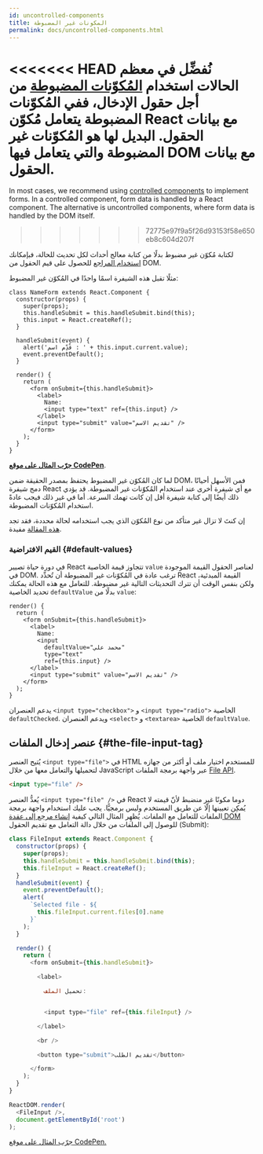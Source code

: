 ```yaml
---
id: uncontrolled-components
title: المكونات غير المضبوطة
permalink: docs/uncontrolled-components.html
---
```


<<<<<<< HEAD
نُفضِّل في معظم الحالات استخدام [المُكوّنات المضبوطة](/docs/forms.html) من أجل حقول الإدخال، ففي المُكوّنات المضبوطة يتعامل مُكوّن React مع بيانات الحقول. البديل لها هو المُكوّنات غير المضبوطة والتي يتعامل فيها DOM مع بيانات الحقول.
=======
In most cases, we recommend using [controlled components](/docs/forms.html#controlled-components) to implement forms. In a controlled component, form data is handled by a React component. The alternative is uncontrolled components, where form data is handled by the DOM itself.
>>>>>>> 72775e97f9a5f26d93153f58e650eb8c604d207f

لكتابة مُكوّن غير مضبوط بدلًا من كتابة معالج أحداث لكل تحديث للحالة، فبإمكانك [استخدام المراجع](/docs/refs-and-the-dom.html) للحصول على قيم الحقول من DOM.

مثلًا تقبل هذه الشيفرة اسمًا واحدًا في المُكوّن غير المضبوط:

```javascript{5,9,18}
class NameForm extends React.Component {
  constructor(props) {
    super(props);
    this.handleSubmit = this.handleSubmit.bind(this);
    this.input = React.createRef();
  }

  handleSubmit(event) {
    alert('قُدِّم اسم : ' + this.input.current.value);
    event.preventDefault();
  }

  render() {
    return (
      <form onSubmit={this.handleSubmit}>
        <label>
          Name:
          <input type="text" ref={this.input} />
        </label>
        <input type="submit" value="تقديم الاسم" />
      </form>
    );
  }
}
```

[**جرّب المثال على موقع CodePen**](https://codepen.io/gaearon/pen/WooRWa?editors=0010).

لما كان المُكوّن غير المضبوط يحتفظ بمصدر الحقيقة ضمن DOM، فمن الأسهل أحيانًا دمج شيفرة React مع أي شيفرة أخرى عند استخدام المُكوّنات غير المضبوطة. قد يؤدي ذلك أيضًا إلى كتابة شيفرة أقل إن كانت تهمك السرعة. أما في غير ذلك فيجب عادةً استخدام المُكوّنات المضبوطة.

إن كنتَ لا تزال غير متأكد من نوع المُكوّن الذي يجب استخدامه لحالة محددة، فقد تجد [هذه المقالة](https://goshakkk.name/controlled-vs-uncontrolled-inputs-react/) مفيدة.

### القيم الافتراضية {#default-values}

في دورة حياة تصيير React تتجاوز قيمة الخاصية `value` لعناصر الحقول القيمة الموجودة في DOM. ترغب عادة في المُكوّنات غير المضبوطة أن تُحدِّد React القيمة المبدئية، ولكن بنفس الوقت أن تترك التحديثات التالية غير مضبوطة. للتعامل مع هذه الحالة يمكنك تحديد الخاصية `defaultValue` بدلًا من `value`:

```javascript{7}
render() {
  return (
    <form onSubmit={this.handleSubmit}>
      <label>
        Name:
        <input
          defaultValue="محمد علي"
          type="text"
          ref={this.input} />
      </label>
      <input type="submit" value="تقديم الاسم" />
    </form>
  );
}
```

يدعم العنصران `<input type="checkbox">`  و `<input type="radio">`‎ الخاصية `defaultChecked`. ويدعم العنصران `<select>` و `<textarea>` الخاصية `defaultValue`.

## عنصر إدخال الملفات {#the-file-input-tag}

يُتيح العنصر `<input type="file">` في HTML للمستخدم اختيار ملف أو أكثر من جهازه لتحميلها والتعامل معها من خلال JavaScript عبر واجهة برمجة الملفات [File API](https://developer.mozilla.org/en-US/docs/Web/API/File/Using_files_from_web_applications).

```html
<input type="file" />
```

يُعدُّ العنصر ‎`<input type="file" />`‎ في React دوما مكونًا غير منضبط لأنّ قيمته لا يُمكِن تعيينها إلّا عن طريق المستخدم وليس برمجيًّا. يجب عليك استخدام واجهة برمجة الملفات للتعامل مع الملفات. يُظهِر المثال التالي كيفية [إنشاء مرجع إلى عقدة DOM](/docs/refs-and-the-dom.html) للوصول إلى الملفات من خلال دالة التعامل مع تقديم الحقول (Submit):

```javascript
class FileInput extends React.Component {
  constructor(props) {
    super(props);
    this.handleSubmit = this.handleSubmit.bind(this);
    this.fileInput = React.createRef();
  }
  handleSubmit(event) {
    event.preventDefault();
    alert(
      `Selected file - ${
        this.fileInput.current.files[0].name
      }`
    );
  }

  render() {
    return (
      <form onSubmit={this.handleSubmit}>

        <label>

          تحميل الملف:


          <input type="file" ref={this.fileInput} />

        </label>

        <br />

        <button type="submit">تقديم الطلب</button>

      </form>
    );
  }
}

ReactDOM.render(
  <FileInput />,
  document.getElementById('root')
);
```
[جرّب المثال على موقع CodePen.](codepen://uncontrolled-components/input-type-file)

